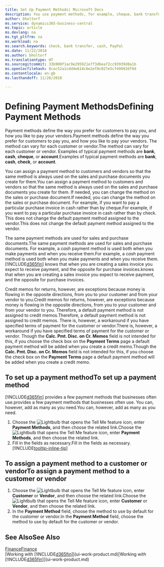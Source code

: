 ```yaml
---
title: Set Up Payment Methods| Microsoft Docs
description: You use payment methods, for example, cheque, bank transfer, cash, or PayPal, to define how sales and purchase invoices will be paid.
author: bholtorf
ms.service: dynamics365-business-central
ms.topic: article
ms.devlang: na
ms.tgt_pltfrm: na
ms.workload: na
ms.search.keywords: check, bank transfer, cash, PayPal
ms.date: 11/22/2018
ms.author: bholtorf
ms.translationtype: HT
ms.sourcegitcommit: 33b900f1ac9e295921e7f3d6ea72cc93939d8a1b
ms.openlocfilehash: 8cac52a1cdd4e614c6e2ef8c027e5cf499926f9d
ms.contentlocale: en-gb
ms.lasthandoff: 11/26/2018

---
```

# <a name="defining-payment-methods"></a><span data-ttu-id="2c3a2-103">Defining Payment Methods</span><span class="sxs-lookup"><span data-stu-id="2c3a2-103">Defining Payment Methods</span></span>
<span data-ttu-id="2c3a2-104">Payment methods define the way you prefer for customers to pay you, and how you like to pay your vendors.</span><span class="sxs-lookup"><span data-stu-id="2c3a2-104">Payment methods define the way you prefer for customers to pay you, and how you like to pay your vendors.</span></span> <span data-ttu-id="2c3a2-105">The method can vary for each customer or vendor.</span><span class="sxs-lookup"><span data-stu-id="2c3a2-105">The method can vary for each customer or vendor.</span></span> <span data-ttu-id="2c3a2-106">Examples of typical payment methods are **bank**, **cash**, **cheque**, or **account**.</span><span class="sxs-lookup"><span data-stu-id="2c3a2-106">Examples of typical payment methods are **bank**, **cash**, **check**, or **account**.</span></span> 

<span data-ttu-id="2c3a2-107">You can assign a payment method to customers and vendors so that the same method is always used on the sales and purchase documents you create for them.</span><span class="sxs-lookup"><span data-stu-id="2c3a2-107">You can assign a payment method to customers and vendors so that the same method is always used on the sales and purchase documents you create for them.</span></span> <span data-ttu-id="2c3a2-108">If needed, you can change the method on the sales or purchase document.</span><span class="sxs-lookup"><span data-stu-id="2c3a2-108">If needed, you can change the method on the sales or purchase document.</span></span> <span data-ttu-id="2c3a2-109">For example, if you want to pay a particular purchase invoice in cash rather than by cheque.</span><span class="sxs-lookup"><span data-stu-id="2c3a2-109">For example, if you want to pay a particular purchase invoice in cash rather than by check.</span></span> <span data-ttu-id="2c3a2-110">This does not change the default payment method assigned to the vendor.</span><span class="sxs-lookup"><span data-stu-id="2c3a2-110">This does not change the default payment method assigned to the vendor.</span></span>

<span data-ttu-id="2c3a2-111">The same payment methods are used for sales and purchase documents.</span><span class="sxs-lookup"><span data-stu-id="2c3a2-111">The same payment methods are used for sales and purchase documents.</span></span> <span data-ttu-id="2c3a2-112">For example, a _cash_ payment method is used both when you make payments and when you receive them.</span><span class="sxs-lookup"><span data-stu-id="2c3a2-112">For example, a _cash_ payment method is used both when you make payments and when you receive them.</span></span> [!INCLUDE[d365fin](includes/d365fin_md.md)] <span data-ttu-id="2c3a2-113">knows that when you are creating a sales invoice you expect to receive payment, and the opposite for purchase invoices.</span><span class="sxs-lookup"><span data-stu-id="2c3a2-113">knows that when you are creating a sales invoice you expect to receive payment, and the opposite for purchase invoices.</span></span> 

<span data-ttu-id="2c3a2-114">Credit memos for returns, however, are exceptions because money is flowing in the opposite directions, from you to your customer and from your vendor to you.</span><span class="sxs-lookup"><span data-stu-id="2c3a2-114">Credit memos for returns, however, are exceptions because money is flowing in the opposite directions, from you to your customer and from your vendor to you.</span></span> <span data-ttu-id="2c3a2-115">Therefore, a default payment method is not assigned to credit memos.</span><span class="sxs-lookup"><span data-stu-id="2c3a2-115">Therefore, a default payment method is not assigned to credit memos.</span></span> <span data-ttu-id="2c3a2-116">There is, however, a workaround if you have specified terms of payment for the customer or vendor.</span><span class="sxs-lookup"><span data-stu-id="2c3a2-116">There is, however, a workaround if you have specified terms of payment for the customer or vendor.</span></span> <span data-ttu-id="2c3a2-117">Though the **Calc. Pmt. Disc. on Cr. Memos** field is not intended for this, if you choose the check box on the **Payment Terms** page a default payment method will be added when you create a credit memo.</span><span class="sxs-lookup"><span data-stu-id="2c3a2-117">Though the **Calc. Pmt. Disc. on Cr. Memos** field is not intended for this, if you choose the check box on the **Payment Terms** page a default payment method will be added when you create a credit memo.</span></span>

## <a name="to-set-up-a-payment-method"></a><span data-ttu-id="2c3a2-118">To set up a payment method</span><span class="sxs-lookup"><span data-stu-id="2c3a2-118">To set up a payment method</span></span>
[!INCLUDE[d365fin](includes/d365fin_md.md)] <span data-ttu-id="2c3a2-119">provides a few payment methods that businesses often use.</span><span class="sxs-lookup"><span data-stu-id="2c3a2-119">provides a few payment methods that businesses often use.</span></span> <span data-ttu-id="2c3a2-120">You can, however, add as many as you need.</span><span class="sxs-lookup"><span data-stu-id="2c3a2-120">You can, however, add as many as you need.</span></span>

1. <span data-ttu-id="2c3a2-121">Choose the ![Lightbulb that opens the Tell Me feature](media/ui-search/search_small.png "Tell me what you want to do") icon, enter **Payment Methods**, and then choose the related link.</span><span class="sxs-lookup"><span data-stu-id="2c3a2-121">Choose the ![Lightbulb that opens the Tell Me feature](media/ui-search/search_small.png "Tell me what you want to do") icon, enter **Payment Methods**, and then choose the related link.</span></span>
2. <span data-ttu-id="2c3a2-122">Fill in the fields as necessary.</span><span class="sxs-lookup"><span data-stu-id="2c3a2-122">Fill in the fields as necessary.</span></span> [!INCLUDE[tooltip-inline-tip](includes/tooltip-inline-tip_md.md)]

## <a name="to-assign-a-payment-method-to-a-customer-or-vendor"></a><span data-ttu-id="2c3a2-123">To assign a payment method to a customer or vendor</span><span class="sxs-lookup"><span data-stu-id="2c3a2-123">To assign a payment method to a customer or vendor</span></span>
1. <span data-ttu-id="2c3a2-124">Choose the ![Lightbulb that opens the Tell Me feature](media/ui-search/search_small.png "Tell me what you want to do") icon, enter **Customer** or **Vendor**, and then choose the related link.</span><span class="sxs-lookup"><span data-stu-id="2c3a2-124">Choose the ![Lightbulb that opens the Tell Me feature](media/ui-search/search_small.png "Tell me what you want to do") icon, enter **Customer** or **Vendor**, and then choose the related link.</span></span>
2. <span data-ttu-id="2c3a2-125">In the **Payment Method** field, choose the method to use by default for the customer or vendor.</span><span class="sxs-lookup"><span data-stu-id="2c3a2-125">In the **Payment Method** field, choose the method to use by default for the customer or vendor.</span></span>

## <a name="see-also"></a><span data-ttu-id="2c3a2-126">See Also</span><span class="sxs-lookup"><span data-stu-id="2c3a2-126">See Also</span></span>
[<span data-ttu-id="2c3a2-127">Finance</span><span class="sxs-lookup"><span data-stu-id="2c3a2-127">Finance</span></span>](finance.md)  
<span data-ttu-id="2c3a2-128">[Working with [!INCLUDE[d365fin](includes/d365fin_md.md)]](ui-work-product.md)</span><span class="sxs-lookup"><span data-stu-id="2c3a2-128">[Working with [!INCLUDE[d365fin](includes/d365fin_md.md)]](ui-work-product.md)</span></span>  

